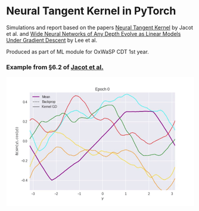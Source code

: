 # Neural Tangent Kernel in PyTorch
Simulations and report based on the papers [Neural Tangent Kernel][1] by Jacot et al. and [Wide Neural Networks of Any Depth Evolve as Linear Models Under Gradient Descent][2] by Lee et al.  
  
Produced as part of ML module for OxWaSP CDT 1st year.

### Example from  §6.2 of [Jacot et al.][1]
![6pt2_gif](https://github.com/bobby-he/Neural_Tangent_Kernel/blob/master/animations/anim_6pt2.gif)


[1]:https://arxiv.org/abs/1806.07572
[2]:https://arxiv.org/abs/1902.06720
